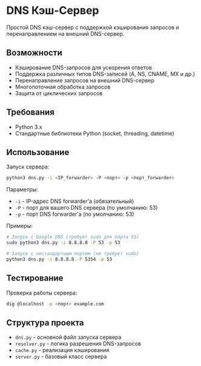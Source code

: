 # DNS Кэш-Сервер

Простой DNS кэш-сервер с поддержкой кэширования запросов и перенаправлением на внешний DNS-сервер.

## Возможности

- Кэширование DNS-запросов для ускорения ответов
- Поддержка различных типов DNS-записей (A, NS, CNAME, MX и др.)
- Перенаправление запросов на внешний DNS-сервер
- Многопоточная обработка запросов
- Защита от циклических запросов

## Требования

- Python 3.x
- Стандартные библиотеки Python (socket, threading, datetime)

## Использование

Запуск сервера:
```bash
python3 dns.py -i <IP_forwarder> -P <порт> -p <порт_forwarder>
```

Параметры:
- `-i` - IP-адрес DNS forwarder'а (обязательный)
- `-P` - порт для вашего DNS сервера (по умолчанию: 53)
- `-p` - порт DNS forwarder'а (по умолчанию: 53)

Примеры:
```bash
# Запуск с Google DNS (требует sudo для порта 53)
sudo python3 dns.py -i 8.8.8.8 -P 53 -p 53

# Запуск с нестандартным портом (не требует sudo)
python3 dns.py -i 8.8.8.8 -P 5354 -p 53
```

## Тестирование

Проверка работы сервера:
```bash
dig @localhost -p <порт> example.com
```

## Структура проекта

- `dns.py` - основной файл запуска сервера
- `resolver.py` - логика разрешения DNS-запросов
- `cache.py` - реализация кэширования
- `server.py` - базовый класс сервера
